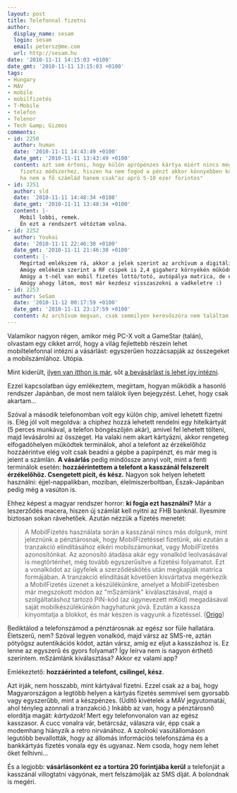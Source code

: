 ```yaml
---
layout: post
title: Telefonnal fizetni
author:
  display_name: sesam
  login: sesam
  email: petersz@me.com
  url: http://sesam.hu
date: '2010-11-11 14:15:03 +0100'
date_gmt: '2010-11-11 13:15:03 +0100'
tags:
- Hungary
- MÁV
- mobile
- mobilfizetés
- T-Mobile
- telefon
- Telenor
- Tech &amp; Gizmos
comments:
- id: 2250
  author: human
  date: '2010-11-11 14:43:49 +0100'
  date_gmt: '2010-11-11 13:43:49 +0100'
  content: azt sem érteni, hogy külön aprópénzes kártya miért nincs még, érinted és
    fizetsz módszerhez, hiszen ha nem fogod a pénzt akkor könnyebben költöd, főleg
    ha nem a fő számlád hanem csak"az apró 5-10 ezer forintos"
- id: 2251
  author: sld
  date: '2010-11-11 14:48:34 +0100'
  date_gmt: '2010-11-11 13:48:34 +0100'
  content: |-
    Mobil lobbi, remek.
    Én ezt a rendszert vétóztam volna.
- id: 2252
  author: Youkai
  date: '2010-11-11 22:46:30 +0100'
  date_gmt: '2010-11-11 21:46:30 +0100'
  content: |-
    Megírtad emlékszem rá, akkor a jelek szerint az archívum a digitális vadászmezőkre távozott.
    Amúgy emlékeim szerint a RF csipek is 2,4 gigaherz környékén működnek, ahogy na mi? Hát a wifi. Kérdésem már csak az, hogy miért nem ez irányba tapogatóznak felteszem csak egy szoftvert kéne írni ami kezeli a wifi-t s mondjuk tényleg leveszi a jel erősségét.
    Amúgy a t-nél van mobil fizetés lottó/totó, autópálya matrica, de ezidáig nálam a kecskeméti vodafone üzlet kávé automatája volt a best egy sms és egy kód és adja a kávét. Amúgy most fatornyos kis "falumban" is kezdenek valami fejlesztésbe, kíváncsi leszek, hogy mi lesz belőle.
    Amúgy ahogy látom, most már kezdesz visszaszokni a vadkeletre :)
- id: 2253
  author: SeSam
  date: '2010-11-12 00:17:59 +0100'
  date_gmt: '2010-11-11 23:17:59 +0100'
  content: Az archívum megvan, csak semmilyen keresőszóra nem találtam meg. :]
---
```


Valamikor nagyon régen, amikor még PC-X volt a GameStar (talán), olvastam egy cikket arról, hogy a világ fejlettebb részein lehet mobiltelefonnal intézni a vásárlást: egyszerűen hozzácsapják az összegeket a mobilszámlához. Utópia.

Mint kiderült, [ilyen van itthon is már](http://www.mobilfizetes.hu), sőt [a bevásárlást is lehet így intézni](http://www.origo.hu/techbazis/mobil/20101111-mar-a-bevasarlaskor-is-fizethetunk-mobillal.html).

Ezzel kapcsolatban úgy emlékeztem, megírtam, hogyan működik a hasonló rendszer Japánban, de most nem találok ilyen bejegyzést. Lehet, hogy csak akartam...

Szóval a második telefonomban volt egy külön chip, amivel lehetett fizetni is. Elég jól volt megoldva: a chiphez hozzá lehetett rendelni egy hitelkártyát (5 perces munkával, a telefon böngészőjén akár), amivel fel lehetett tölteni, majd levásárolni az összeget. Ha valaki nem akart kártyázni, akkor rengeteg elfogadóhelyen működtek terminálok, ahol a telefont az érzékelőhöz hozzáérintve elég volt csak beadni a gépbe a papírpénzt, és már meg is jelent a számlán. **A vásárlás** pedig mindössze annyi volt, mint a fenti terminálok esetén: **hozzáérintettem a telefont a kasszánál felszerelt érzékelőhöz. Csengetett picit, és kész.** Nagyon sok helyen lehetett használni: éjjel-nappalikban, moziban, élelmiszerboltban, Észak-Japánban pedig még a vasúton is.

Ehhez képest a magyar rendszer horror: **ki fogja ezt használni?** Már a leszerződés macera, hiszen új számlát kell nyitni az FHB banknál. Ilyesmire biztosan sokan rávehetőek. Azután nézzük a fizetés menetét:

> A MobilFizetés használata során a kasszánál nincs más dolgunk, mint jeleznünk a pénztárosnak, hogy MobilFizetéssel fizetünk, aki ezután a tranzakció elindításához elkéri mobilszámunkat, vagy MobilFizetés azonosítónkat. Az azonosító átadása akár egy vonalkód leolvasásával is megtörténhet, még tovább egyszerűsítve a fizetési folyamatot. Ezt a vonalkódot az ügyfelek a szerződéskötés után megkapják matrica formájában. A tranzakció elindítását követően kisvártatva megérkezik a MobilFizetés üzenet a készülékünkre, amelyet a MobilFizetésben már megszokott módon az "mSzámlánk" kiválasztásával, majd a szolgáltatáshoz tartozó PIN-kód (az úgynevezett mKód) megadásával saját mobilkészülékünkön hagyhatunk jóvá. Ezután a kassza kinyomtatja a blokkot, és már készen is vagyunk a fizetéssel. ([Origo](http://www.origo.hu/techbazis/mobil/20101111-mar-a-bevasarlaskor-is-fizethetunk-mobillal.html))

Bediktálod a telefonszámod a pénztárosnak az egész sor füle hallatára. Életszerű, nem? Szóval legyen vonalkód, majd vársz az SMS-re, aztán pötyögsz autentikációs kódot, aztán vársz, amíg ez eljut a kasszáshoz is. Ez lenne az egyszerű és gyors folyamat? Így leírva nem is nagyon érthető szerintem. mSzámlánk kiválasztása? Akkor ez valami app?

Emlékeztető: **hozzáérinted a telefont, csilingel, kész**.

Azt írják, nem hosszabb, mint kártyával fizetni. Ezzel csak az a baj, hogy Magyarországon a legtöbb helyen a kártyás fizetés semmivel sem gyorsabb vagy egyszerűbb, mint a készpénzes. (Üdítő kivételek a MÁV jegyutomatái, ahol tényleg azonnali a tranzakció.) Inkább az van, hogy a pénztárosnő elordítja magát: _kártyázok!_ Mert egy telefonvonalon van az egész kasszasor. A cucc vonalra vár, betárcsáz, válaszra vár, épp csak a modemhang hiányzik a retro nirvánához. A szolnoki vasútállomáson legutóbb bevallották, hogy az állomás információs telefonszáma és a bankkártyás fizetés vonala egy és ugyanaz. Nem csoda, hogy nem lehet őket felhívni...

És a legjobb: **vásárlásonként ez a tortúra 20 forintjába kerül** a telefonját a kasszánál villogtatni vágyónak, mert felszámolják az SMS díját. A bolondnak is megéri.
